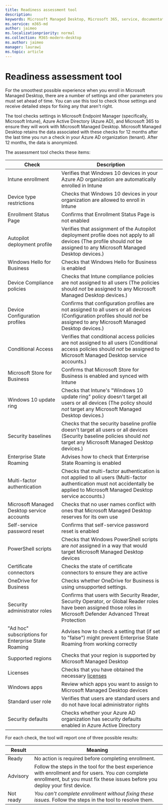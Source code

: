 ```yaml
---
title: Readiness assessment tool
description:  
keywords: Microsoft Managed Desktop, Microsoft 365, service, documentation
ms.service: m365-md
author: jaimeo
ms.localizationpriority: normal
ms.collection: M365-modern-desktop
ms.author: jaimeo
manager: laurawi
ms.topic: article
---
```


# Readiness assessment tool

For the smoothest possible experience when you enroll in Microsoft Managed Desktop, there are a number of settings and other parameters you must set ahead of time. You can use this tool to check those settings and receive detailed steps for fixing any that aren't right.

The tool checks settings in Microsoft Endpoint Manager (specifically, Microsoft Intune), Azure Active Directory (Azure AD), and Microsoft 365 to ensure they will work with Microsoft Managed Desktop. Microsoft Managed Desktop retains the data associated with these checks for 12 months after the last time you run a check in your Azure AD organization (tenant). After 12 months, the data is anonymized.

The assessment tool checks these items:



|Check  |Description  |
|---------|---------|
|Intune enrollment     | Verifies that Windows 10 devices in your Azure AD organization are automatically enrolled in Intune         |
|Device type restrictions     | Checks that Windows 10 devices in your organization are allowed to enroll in Intune        |
|Enrollment Status Page     | Confirms that Enrollment Status Page is not enabled      |
|Autopilot deployment profile     | Verifies that assignment of the Autopilot deployment profile does not apply to all devices (The profile should *not* be assigned to any Microsoft Managed Desktop devices.)       |
|Windows Hello for Business     | Checks that Windows Hello for Business is enabled        |
|Device Compliance policies     | Checks that Intune compliance policies are not assigned to all users (The policies should *not* be assigned to any Microsoft Managed Desktop devices.)    |
|Device Configuration profiles     | Confirms that configuration profiles are not assigned to all users or all devices (Configuration profiles should *not* be assigned to any Microsoft Managed Desktop devices.)     |
|Conditional Access     | Verifies that conditional access policies are not assigned to all users (Conditional access policies should *not* be assigned to Microsoft Managed Desktop service accounts.)    |
|Microsoft Store for Business     | Confirms that Microsoft Store for Business is enabled and synced with Intune        |
|Windows 10 update ring     | Checks that Intune's "Windows 10 update ring" policy doesn't target all users or all devices (The policy should *not* target any Microsoft Managed Desktop devices.)     |
|Security baselines     | Checks that the security baseline profile doesn't target all users or all devices (Security baseline policies should *not* target any Microsoft Managed Desktop devices.)       |
|Enterprise State Roaming     | Advises how to check that Enterprise State Roaming is enabled       |
|Multi-factor authentication     | Checks that multi-factor authentication is not applied to all users (Multi-factor authentication must not accidentally be applied to Microsoft Managed Desktop service accounts.)|
|Microsoft Managed Desktop service accounts     | Checks that no user names conflict with ones that Microsoft Managed Desktop reserves for its own use        |
|Self-service password reset     | Confirms that self-service password reset is enabled        |
|PowerShell scripts     | Checks that Windows PowerShell scripts are *not* assigned in a way that would target Microsoft Managed Desktop devices    |
|Certificate connectors     | Checks the state of certificate connectors to ensure they are active   |
|OneDrive for Business     | Checks whether OneDrive for Business is using unsupported settings.        |
|Security administrator roles     | Confirms that users with Security Reader, Security Operator, or Global Reader roles have been assigned those roles in Microsoft Defender Advanced Threat Protection         |
|"Ad hoc" subscriptions for Enterprise State Roaming     | Advises how to check a setting that (if set to "false") might prevent Enterprise State Roaming from working correctly  |
|Supported regions     | Checks that your region is supported by Microsoft Managed Desktop        |
|Licenses     | Checks that you have obtained the necessary [licenses](prerequisites.md#more-about-licenses)         |
|Windows apps     | Review which apps you want to assign to Microsoft Managed Desktop devices      |
|Standard user role     | Verifies that users are standard users and do not have local administrator rights         |
| Security defaults | Checks whether your Azure AD organization has security defaults enabled in Azure Active Directory |

For each check, the tool will report one of three possible results:


|Result  |Meaning  |
|---------|---------|
|Ready     | No action is required before completing enrollment.        |
|Advisory    | Follow the steps in the tool for the best experience with enrollment and for users. You *can* complete enrollment, but you must fix these issues before you deploy your first device.        |
|Not ready | *You can't complete enrollment without fixing these issues.* Follow the steps in the tool to resolve them.        |
